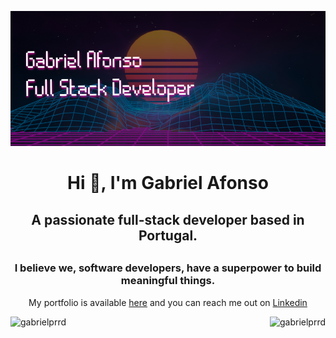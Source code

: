 [![Header](https://github.com/gabrielprrd/gabrielprrd/blob/master/github-header.png)](https://gabrielprrd.github.io/)


<h1 align="center">Hi 👋, I'm Gabriel Afonso</h1>
<h2 align="center">A passionate full-stack developer based in Portugal.<h2>
<h3 align="center">I believe we, software developers, have a superpower to build meaningful things.</h3>

<p align="center">My portfolio is available <a href="https://gabrielprrd.github.io">here</a> and you can reach me out on <a href=https://www.linkedin.com/in/gabrielprrd>Linkedin</a></o>

<p><img align="left" src="https://github-readme-stats.vercel.app/api/top-langs?username=gabrielprrd&show_icons=true&locale=en&layout=compact" alt="gabrielprrd" /></p>

<p>&nbsp;<img align="right" src="https://github-readme-stats.vercel.app/api?username=gabrielprrd&show_icons=true&locale=en" alt="gabrielprrd" /></p>
